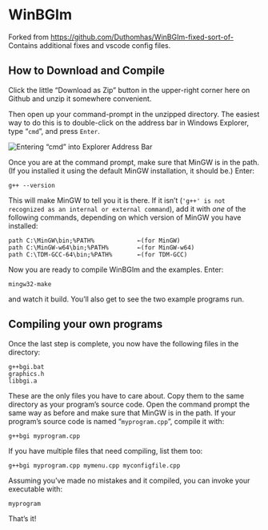 # WinBGIm

Forked from https://github.com/Duthomhas/WinBGIm-fixed-sort-of-
Contains additional fixes and vscode config files.

## How to Download and Compile

Click the little “Download as Zip” button in the upper-right corner here on 
Github and unzip it somewhere convenient.

Then open up your command-prompt in the unzipped directory. The easiest way 
to do this is to double-click on the address bar in Windows Explorer, type 
“`cmd`”, and press `Enter`.

  ![Entering “cmd” into Explorer Address Bar](images/howto-open-cmd.gif)

Once you are at the command prompt, make sure that MinGW is in the path. (If 
you installed it using the default MinGW installation, it should be.) Enter:

    g++ --version
   
This will make MinGW to tell you it is there. If it isn’t 
(`'g++' is not recognized as an internal or external command`), add it with 
_one_ of the following commands, depending on which version of MinGW you have 
installed:

    path C:\MinGW\bin;%PATH%            ←(for MinGW)
    path C:\MinGW-w64\bin;%PATH%        ←(for MinGW-w64)
    path C:\TDM-GCC-64\bin;%PATH%       ←(for TDM-GCC)

Now you are ready to compile WinBGIm and the examples. Enter:

    mingw32-make

and watch it build. You’ll also get to see the two example programs run.

## Compiling your own programs

Once the last step is complete, you now have the following files in the
directory:

    g++bgi.bat
    graphics.h
    libbgi.a

These are the only files you have to care about. Copy them to the same
directory as your program’s source code. Open the command prompt the
same way as before and make sure that MinGW is in the path. If your program’s
source code is named “`myprogram.cpp`”, compile it with:

    g++bgi myprogram.cpp

If you have multiple files that need compiling, list them too:

    g++bgi myprogram.cpp mymenu.cpp myconfigfile.cpp

Assuming you’ve made no mistakes and it compiled, you can invoke your 
executable with:

    myprogram

That’s it!
